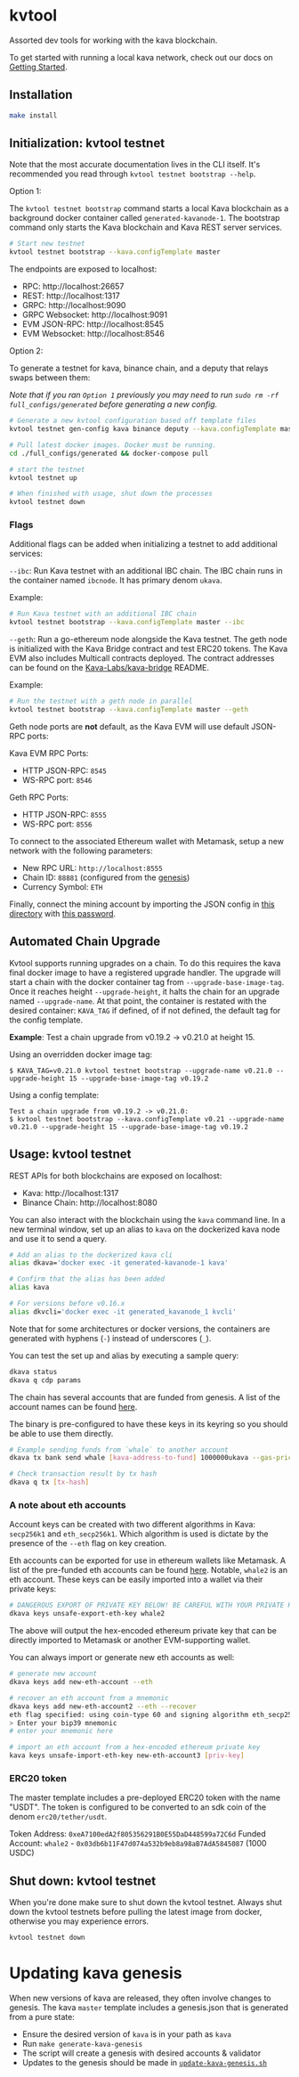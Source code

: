 # kvtool

Assorted dev tools for working with the kava blockchain.

To get started with running a local kava network, check out our docs on [Getting Started](https://docs.kava.io/docs/cosmos/getting-started).

## Installation

```bash
make install
```

## Initialization: kvtool testnet

Note that the most accurate documentation lives in the CLI itself. It's recommended you read through `kvtool testnet bootstrap --help`.

Option 1:

The `kvtool testnet bootstrap` command starts a local Kava blockchain as a
background docker container called `generated-kavanode-1`. The bootstrap command
only starts the Kava blockchain and Kava REST server services.

```bash
# Start new testnet
kvtool testnet bootstrap --kava.configTemplate master
```

The endpoints are exposed to localhost:

* RPC: http://localhost:26657
* REST: http://localhost:1317
* GRPC: http://localhost:9090
* GRPC Websocket: http://localhost:9091
* EVM JSON-RPC: http://localhost:8545
* EVM Websocket: http://localhost:8546

Option 2:

To generate a testnet for kava, binance chain, and a deputy that relays swaps between them:

*Note that if you ran `Option 1` previously you may need to run `sudo rm -rf full_configs/generated` before generating a new config.*

```bash
# Generate a new kvtool configuration based off template files
kvtool testnet gen-config kava binance deputy --kava.configTemplate master

# Pull latest docker images. Docker must be running.
cd ./full_configs/generated && docker-compose pull

# start the testnet
kvtool testnet up

# When finished with usage, shut down the processes
kvtool testnet down
```

### Flags

Additional flags can be added when initializing a testnet to add additional
services:

`--ibc`: Run Kava testnet with an additional IBC chain. The IBC chain runs in the container named `ibcnode`. It has primary denom `ukava`.

Example:

```bash
# Run Kava testnet with an additional IBC chain
kvtool testnet bootstrap --kava.configTemplate master --ibc
```

`--geth`: Run a go-ethereum node alongside the Kava testnet. The geth node is
initialized with the Kava Bridge contract and test ERC20 tokens. The Kava EVM
also includes Multicall contracts deployed. The contract addresses can be found
on the [Kava-Labs/kava-bridge](https://github.com/Kava-Labs/kava-bridge#development)
README.

Example:

```bash
# Run the testnet with a geth node in parallel
kvtool testnet bootstrap --kava.configTemplate master --geth
```

Geth node ports are **not** default, as the Kava EVM will use default JSON-RPC
ports:

Kava EVM RPC Ports:

* HTTP JSON-RPC: `8545`
* WS-RPC port: `8546`

Geth RPC Ports:

* HTTP JSON-RPC: `8555`
* WS-RPC port: `8556`

To connect to the associated Ethereum wallet with Metamask, setup a new network with the following parameters:
* New RPC URL: `http://localhost:8555`
* Chain ID: `88881` (configured from the [genesis](config/templates/geth/initstate/genesis.json#L3))
* Currency Symbol: `ETH`

Finally, connect the mining account by importing the JSON config in [this directory](config/templates/geth/initstate/.geth/keystore)
with [this password](config/templates/geth/initstate/eth-password).

## Automated Chain Upgrade

Kvtool supports running upgrades on a chain. To do this requires the kava final docker image to have a registered upgrade handler.
The upgrade will start a chain with the docker container tag from `--upgrade-base-image-tag`. Once it reaches height `--upgrade-height`, it halts the chain for an upgrade named `--upgrade-name`. At that point, the container is restated with the desired container: `KAVA_TAG` if defined, of if not defined, the default tag for the config template.

**Example**:
Test a chain upgrade from v0.19.2 -> v0.21.0 at height 15.

Using an overridden docker image tag:
```
$ KAVA_TAG=v0.21.0 kvtool testnet bootstrap --upgrade-name v0.21.0 --upgrade-height 15 --upgrade-base-image-tag v0.19.2
```

Using a config template:
```
Test a chain upgrade from v0.19.2 -> v0.21.0:
$ kvtool testnet bootstrap --kava.configTemplate v0.21 --upgrade-name v0.21.0 --upgrade-height 15 --upgrade-base-image-tag v0.19.2
```

## Usage: kvtool testnet

REST APIs for both blockchains are exposed on localhost:

- Kava: http://localhost:1317
- Binance Chain: http://localhost:8080

You can also interact with the blockchain using the `kava` command line. In a
new terminal window, set up an alias to `kava` on the dockerized kava node and
use it to send a query.

```bash
# Add an alias to the dockerized kava cli
alias dkava='docker exec -it generated-kavanode-1 kava'

# Confirm that the alias has been added
alias kava

# For versions before v0.16.x
alias dkvcli='docker exec -it generated_kavanode_1 kvcli'
```

Note that for some architectures or docker versions, the containers are generated with hyphens (`-`) instead of underscores (`_`).

You can test the set up and alias by executing a sample query:

```bash
dkava status
dkava q cdp params
```

The chain has several accounts that are funded from genesis. A list of the account names can be found [here](config/common/addresses.json).

The binary is pre-configured to have these keys in its keyring so you should be able to use them directly.
```bash
# Example sending funds from `whale` to another account
dkava tx bank send whale [kava-address-to-fund] 1000000ukava --gas-prices 0.001ukava -y

# Check transaction result by tx hash
dkava q tx [tx-hash]
```
### A note about eth accounts

Account keys can be created with two different algorithms in Kava: `secp256k1` and `eth_secp256k1`.
Which algorithm is used is dictate by the presence of the `--eth` flag on key creation.

Eth accounts can be exported for use in ethereum wallets like Metamask. A list of the pre-funded eth accounts can be found [here](config/generate/genesis/auth.accounts/eth-accounts.json).
Notable, `whale2` is an eth account. These keys can be easily imported into a wallet via their private keys:
```bash
# DANGEROUS EXPORT OF PRIVATE KEY BELOW! BE CAREFUL WITH YOUR PRIVATE KEYS FOR MAINNET ACCOUNTS.
dkava keys unsafe-export-eth-key whale2
```
The above will output the hex-encoded ethereum private key that can be directly imported to Metamask or another EVM-supporting wallet.

You can always import or generate new eth accounts as well:
```bash
# generate new account
dkava keys add new-eth-account --eth

# recover an eth account from a mnemonic
dkava keys add new-eth-account2 --eth --recover
eth flag specified: using coin-type 60 and signing algorithm eth_secp256k1
> Enter your bip39 mnemonic
# enter your mnemonic here

# import an eth account from a hex-encoded ethereum private key
kava keys unsafe-import-eth-key new-eth-account3 [priv-key]
```

### ERC20 token

The master template includes a pre-deployed ERC20 token with the name "USDT". The token is configured to be converted to an sdk coin of the denom `erc20/tether/usdt`.

Token Address: `0xeA7100edA2f805356291B0E55DaD448599a72C6d`
Funded Account: `whale2` - `0x03db6b11F47d074a532b9eb8a98aB7AdA5845087` (1000 USDC)

## Shut down: kvtool testnet

When you're done make sure to shut down the kvtool testnet. Always shut down the kvtool testnets before pulling the latest image from docker, otherwise you may experience errors.

```bash
kvtool testnet down
```

# Updating kava genesis

When new versions of kava are released, they often involve changes to genesis.
The kava `master` template includes a genesis.json that is generated from a pure state:
* Ensure the desired version of `kava` is in your path as `kava`
* Run `make generate-kava-genesis`
* The script will create a genesis with desired accounts & validator
* Updates to the genesis should be made in [`update-kava-genesis.sh`](./config/generate/genesis/generate-kava-genesis.sh)
